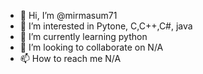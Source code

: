 - 👋 Hi, I’m @mirmasum71
- 👀 I’m interested in Pytone, C,C++,C#, java 
- 🌱 I’m currently learning python
- 💞️ I’m looking to collaborate on N/A
- 📫 How to reach me N/A

<!---
mirmasum71/mirmasum71 is a ✨ special ✨ repository because its `README.md` (this file) appears on your GitHub profile.
You can click the Preview link to take a look at your changes.
--->
